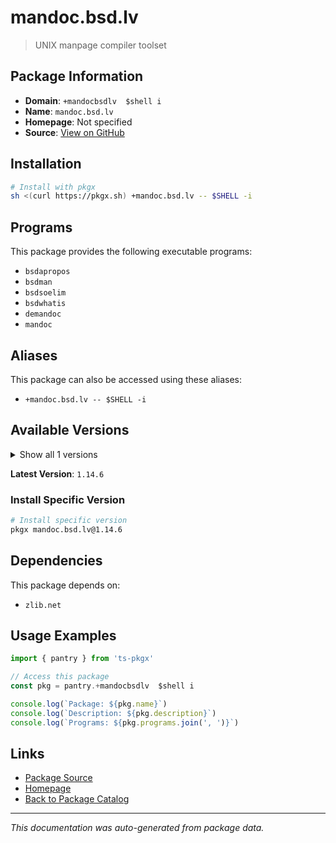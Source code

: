# mandoc.bsd.lv

> UNIX manpage compiler toolset

## Package Information

- **Domain**: `+mandocbsdlv  $shell i`
- **Name**: `mandoc.bsd.lv`
- **Homepage**: Not specified
- **Source**: [View on GitHub](https://github.com/pkgxdev/pantry/tree/main/projects/mandoc.bsd.lv/package.yml)

## Installation

```bash
# Install with pkgx
sh <(curl https://pkgx.sh) +mandoc.bsd.lv -- $SHELL -i
```

## Programs

This package provides the following executable programs:

- `bsdapropos`
- `bsdman`
- `bsdsoelim`
- `bsdwhatis`
- `demandoc`
- `mandoc`

## Aliases

This package can also be accessed using these aliases:

- `+mandoc.bsd.lv -- $SHELL -i`

## Available Versions

<details>
<summary>Show all 1 versions</summary>

- `1.14.6`

</details>

**Latest Version**: `1.14.6`

### Install Specific Version

```bash
# Install specific version
pkgx mandoc.bsd.lv@1.14.6
```

## Dependencies

This package depends on:

- `zlib.net`

## Usage Examples

```typescript
import { pantry } from 'ts-pkgx'

// Access this package
const pkg = pantry.+mandocbsdlv  $shell i

console.log(`Package: ${pkg.name}`)
console.log(`Description: ${pkg.description}`)
console.log(`Programs: ${pkg.programs.join(', ')}`)
```

## Links

- [Package Source](https://github.com/pkgxdev/pantry/tree/main/projects/mandoc.bsd.lv/package.yml)
- [Homepage](#)
- [Back to Package Catalog](../package-catalog.md)

---

*This documentation was auto-generated from package data.*
